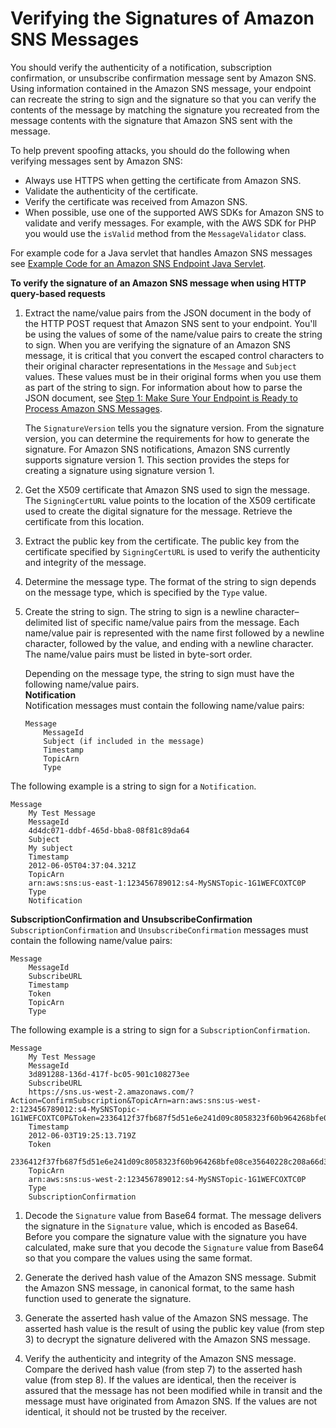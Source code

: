 # Verifying the Signatures of Amazon SNS Messages<a name="SendMessageToHttp.verify.signature"></a>

You should verify the authenticity of a notification, subscription confirmation, or unsubscribe confirmation message sent by Amazon SNS\. Using information contained in the Amazon SNS message, your endpoint can recreate the string to sign and the signature so that you can verify the contents of the message by matching the signature you recreated from the message contents with the signature that Amazon SNS sent with the message\.

To help prevent spoofing attacks, you should do the following when verifying messages sent by Amazon SNS:
+ Always use HTTPS when getting the certificate from Amazon SNS\.
+ Validate the authenticity of the certificate\.
+ Verify the certificate was received from Amazon SNS\.
+ When possible, use one of the supported AWS SDKs for Amazon SNS to validate and verify messages\. For example, with the AWS SDK for PHP you would use the `isValid` method from the `MessageValidator` class\.

For example code for a Java servlet that handles Amazon SNS messages see [Example Code for an Amazon SNS Endpoint Java Servlet](SendMessageToHttp.example.java.md)\.

**To verify the signature of an Amazon SNS message when using HTTP query\-based requests**

1. Extract the name/value pairs from the JSON document in the body of the HTTP POST request that Amazon SNS sent to your endpoint\. You'll be using the values of some of the name/value pairs to create the string to sign\. When you are verifying the signature of an Amazon SNS message, it is critical that you convert the escaped control characters to their original character representations in the `Message` and `Subject` values\. These values must be in their original forms when you use them as part of the string to sign\. For information about how to parse the JSON document, see [Step 1: Make Sure Your Endpoint is Ready to Process Amazon SNS Messages](sns-http-https-endpoint-as-subscriber.md#SendMessageToHttp.prepare)\. 

   The `SignatureVersion` tells you the signature version\. From the signature version, you can determine the requirements for how to generate the signature\. For Amazon SNS notifications, Amazon SNS currently supports signature version 1\. This section provides the steps for creating a signature using signature version 1\. 

1. Get the X509 certificate that Amazon SNS used to sign the message\. The `SigningCertURL` value points to the location of the X509 certificate used to create the digital signature for the message\. Retrieve the certificate from this location\. 

1. Extract the public key from the certificate\. The public key from the certificate specified by `SigningCertURL` is used to verify the authenticity and integrity of the message\. 

1. Determine the message type\. The format of the string to sign depends on the message type, which is specified by the `Type` value\.

1. Create the string to sign\. The string to sign is a newline character–delimited list of specific name/value pairs from the message\. Each name/value pair is represented with the name first followed by a newline character, followed by the value, and ending with a newline character\. The name/value pairs must be listed in byte\-sort order\.

   Depending on the message type, the string to sign must have the following name/value pairs\.  
**Notification**  
Notification messages must contain the following name/value pairs:  

   ```
   Message
       MessageId
       Subject (if included in the message)
       Timestamp
       TopicArn
       Type
   ```
The following example is a string to sign for a `Notification`\.  

   ```
   Message
       My Test Message
       MessageId
       4d4dc071-ddbf-465d-bba8-08f81c89da64
       Subject
       My subject
       Timestamp
       2012-06-05T04:37:04.321Z
       TopicArn
       arn:aws:sns:us-east-1:123456789012:s4-MySNSTopic-1G1WEFCOXTC0P
       Type
       Notification
   ```  
**SubscriptionConfirmation and UnsubscribeConfirmation**  
`SubscriptionConfirmation` and `UnsubscribeConfirmation` messages must contain the following name/value pairs:  

   ```
   Message
       MessageId
       SubscribeURL
       Timestamp
       Token
       TopicArn
       Type
   ```
The following example is a string to sign for a `SubscriptionConfirmation`\.  

   ```
   Message
       My Test Message
       MessageId
       3d891288-136d-417f-bc05-901c108273ee
       SubscribeURL
       https://sns.us-west-2.amazonaws.com/?Action=ConfirmSubscription&TopicArn=arn:aws:sns:us-west-2:123456789012:s4-MySNSTopic-1G1WEFCOXTC0P&Token=2336412f37fb687f5d51e6e241d09c8058323f60b964268bfe08ce35640228c208a66d3621bd9f7b012918cfdcfe65e153df551f76df58ed147f1245e330ce77ceff06dedab9f051f7028657e6c42750bf64bc9ef711d494e9f7637b86e690779eb5568f72466806b246bd244fa9392b1bc01eeb1c5e420847a745b7aa4b0085
       Timestamp
       2012-06-03T19:25:13.719Z
       Token
       2336412f37fb687f5d51e6e241d09c8058323f60b964268bfe08ce35640228c208a66d3621bd9f7b012918cfdcfe65e153df551f76df58ed147f1245e330ce77ceff06dedab9f051f7028657e6c42750bf64bc9ef711d494e9f7637b86e690779eb5568f72466806b246bd244fa9392b1bc01eeb1c5e420847a745b7aa4b0085
       TopicArn
       arn:aws:sns:us-west-2:123456789012:s4-MySNSTopic-1G1WEFCOXTC0P
       Type
       SubscriptionConfirmation
   ```

1. Decode the `Signature` value from Base64 format\. The message delivers the signature in the `Signature` value, which is encoded as Base64\. Before you compare the signature value with the signature you have calculated, make sure that you decode the `Signature` value from Base64 so that you compare the values using the same format\.

1. Generate the derived hash value of the Amazon SNS message\. Submit the Amazon SNS message, in canonical format, to the same hash function used to generate the signature\. 

1. Generate the asserted hash value of the Amazon SNS message\. The asserted hash value is the result of using the public key value \(from step 3\) to decrypt the signature delivered with the Amazon SNS message\. 

1. Verify the authenticity and integrity of the Amazon SNS message\. Compare the derived hash value \(from step 7\) to the asserted hash value \(from step 8\)\. If the values are identical, then the receiver is assured that the message has not been modified while in transit and the message must have originated from Amazon SNS\. If the values are not identical, it should not be trusted by the receiver\. 